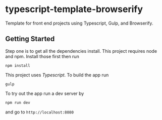 # typescript-template-browserify
Template for front end projects using Typescript, Gulp, and Browserify.

## Getting Started ##

Step one is to get all the dependencies install. This project requires node
and npm. Install those first then run

    npm install

This project uses _Typescript_. To build the app run

    gulp

To try out the app run a dev server by

    npm run dev

and go to `http://localhost:8080`